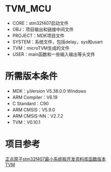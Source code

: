 # TVM_MCU
+ CORE：stm32f407启动文件
+ OBJ：项目输出和链接中间文件
+ PROJECT：MDK项目文件
+ SYSTEM：系统文件，包括delay，sys和usart
+ TVM：microTVM生成的文件
+ USER：main函数和一些输入输出等头文件
# 所需版本条件
+ MDK：μVersion V5.38.0.0 Windows
+ ARM Compiler：V6.19
+ C Standard：C90
+ ARM CMSIS：V5.9.0
+ ARM CMSIS-NN：V2.7.2
+ TVM：V0.10.1
# 项目参考
[正点原子stm32f407最小系统板开发资料库函数版本](http://47.111.11.73/docs/boards/stm32/zdyz_stm32f407_mini_sysboard.html)  
[TVM](https://github.com/apache/tvm.git)

